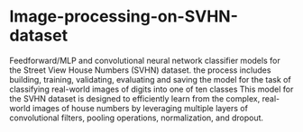 # Image-processing-on-SVHN-dataset
Feedforward/MLP and convolutional neural network classifier models for the Street View House Numbers (SVHN) dataset.
the process includes building, training, validating, evaluating and saving the model for the task of classifying real-world images of digits into one of ten classes
This model for the SVHN dataset is designed to efficiently learn from the complex, real-world images of house numbers by leveraging multiple layers of convolutional filters, pooling operations, normalization, and dropout.
